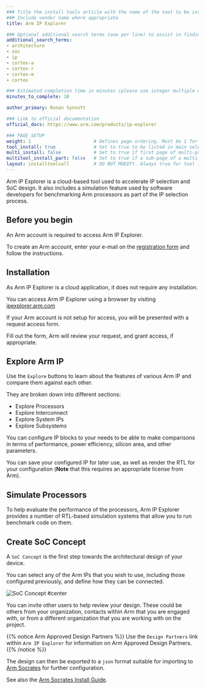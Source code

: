 ```yaml
---
### Title the install tools article with the name of the tool to be installed
### Include vendor name where appropriate
title: Arm IP Explorer

### Optional additional search terms (one per line) to assist in finding the article
additional_search_terms:
- architecture
- soc
- ip
- cortex-a
- cortex-r
- cortex-m
- cortex

### Estimated completion time in minutes (please use integer multiple of 5)
minutes_to_complete: 10

author_primary: Ronan Synnott

### Link to official documentation
official_docs: https://www.arm.com/products/ip-explorer

### PAGE SETUP
weight: 1                       # Defines page ordering. Must be 1 for first (or only) page.
tool_install: true              # Set to true to be listed in main selection page, else false
multi_install: false            # Set to true if first page of multi-page article, else false
multitool_install_part: false   # Set to true if a sub-page of a multi-page article, else false
layout: installtoolsall         # DO NOT MODIFY. Always true for tool install articles
---
```


Arm IP Explorer is a cloud-based tool used to accelerate IP selection and SoC design. 
It also includes a simulation feature used by software developers for benchmarking Arm processors as part of the IP selection process.

## Before you begin

An Arm account is required to access Arm IP Explorer.

To create an Arm account, enter your e-mail on the [registration form](https://www.arm.com/register) and follow the instructions.

## Installation

As Arm IP Explorer is a cloud application, it does not require any installation.

You can access Arm IP Explorer using a browser by visiting [ipexplorer.arm.com](https://ipexplorer.arm.com/)

If your Arm account is not setup for access, you will be presented with a request access form.

Fill out the form, Arm will review your request, and grant access, if appropriate.

## Explore Arm IP

Use the `Explore` buttons to learn about the features of various Arm IP and compare them against each other.

They are broken down into different sections:
* Explore Processors
* Explore Interconnect
* Explore System IPs
* Explore Subsystems

You can configure IP blocks to your needs to be able to make comparisons in terms of performance, power efficiency, silicon area, and other parameters.

You can save your configured IP for later use, as well as render the RTL for your configuration (**Note** that this requires an appropriate license from Arm).

## Simulate Processors

To help evaluate the performance of the processors, Arm IP Explorer provides a number of RTL-based simulation systems that allow you to run benchmark code on them.

## Create SoC Concept

A `SoC Concept` is the first step towards the architectural design of your device.

You can select any of the Arm IPs that you wish to use, including those configured previously, and define how they can be connected.

![SoC Concept #center](../_images/soc_concept.png "SoC Concept")

You can invite other users to help review your design. These could be others from your organization, contacts within Arm that you are engaged with, or from a different organization that you are working with on the project.

{{% notice Arm Approved Design Partners %}}
Use the `Design Partners` link within `Arm IP Explorer` for information on Arm Approved Design Partners.
{{% /notice %}}

The design can then be exported to a `json` format suitable for importing to [Arm Socrates](https://www.arm.com/products/development-tools/system-ip/system-ip-tools/socrates) for further configuration.

See also the [Arm Socrates Install Guide](/install-guides/socrates/).
